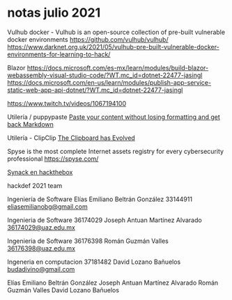 # notas julio 2021

Vulhub docker - Vulhub is an open-source collection of pre-built vulnerable docker environments
https://github.com/vulhub/vulhub/
https://www.darknet.org.uk/2021/05/vulhub-pre-built-vulnerable-docker-environments-for-learning-to-hack/




Blazor
https://docs.microsoft.com/es-mx/learn/modules/build-blazor-webassembly-visual-studio-code/?WT.mc_id=dotnet-22477-jasingl
https://docs.microsoft.com/en-us/learn/modules/publish-app-service-static-web-app-api-dotnet/?WT.mc_id=dotnet-22477-jasingl

https://www.twitch.tv/videos/1067194100




Utilería / puppypaste 
[Paste your content without losing formatting and get back Markdown](https://puppypaste.com/)

Utilería - ClipClip 
[The Clipboard has Evolved](https://clipclip.com/)


Spyse is the most complete Internet assets registry for every cybersecurity professional 
https://spyse.com/

[Synack en hackthebox](https://app.hackthebox.eu/tracks/Synack-Red-Team-Track)



hackdef 2021 team


Ingeniería de Software
Elías Emiliano Beltrán González
33144911
eliasemilianobg@gmail.com


Ingenieria de Software
36174029
Joseph Antuan Martínez Alvarado
36174029@uaz.edu.mx


Ingenieria de Software
36176398
Román Guzmán Valles
36176398@uaz.edu.mx
 


Ingeneria en computacion
37181482
David Lozano Bañuelos
    budadivino@gmail.com


Elías Emiliano Beltrán González
Joseph Antuan Martínez Alvarado
Román Guzmán Valles
David Lozano Bañuelos